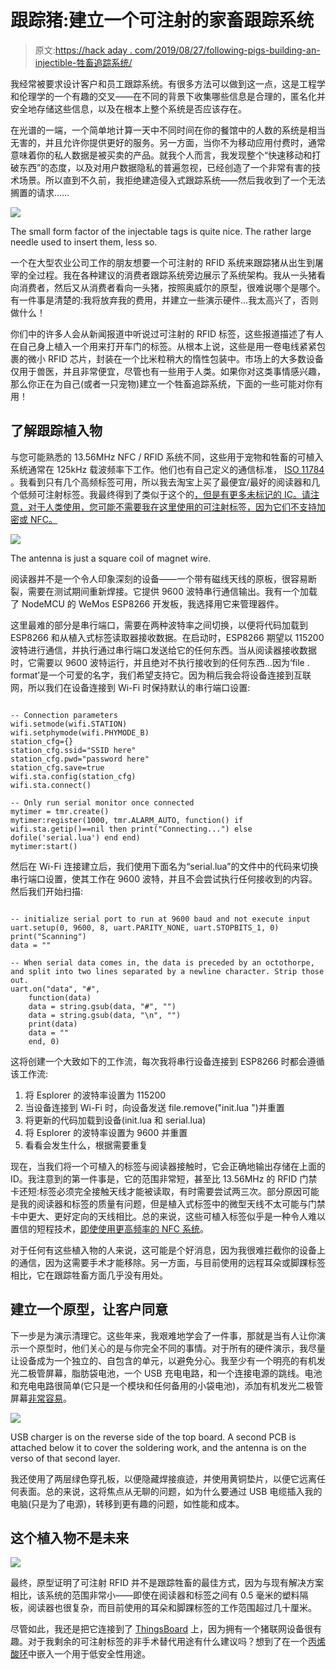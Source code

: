 # 跟踪猪:建立一个可注射的家畜跟踪系统

> 原文:[https://hack aday . com/2019/08/27/following-pigs-building-an-injectible-牲畜追踪系统/](https://hackaday.com/2019/08/27/following-pigs-building-an-injectable-livestock-tracking-system/)

我经常被要求设计客户和员工跟踪系统。有很多方法可以做到这一点，这是工程学和伦理学的一个有趣的交叉——在不同的背景下收集哪些信息是合理的，匿名化并安全地存储这些信息，以及在根本上整个系统是否应该存在。

在光谱的一端，一个简单地计算一天中不同时间在你的餐馆中的人数的系统是相当无害的，并且允许你提供更好的服务。另一方面，当你不为移动应用付费时，通常意味着你的私人数据是被买卖的产品。就我个人而言，我发现整个“快速移动和打破东西”的态度，以及对用户数据隐私的普遍忽视，已经创造了一个非常有害的技术场景。所以直到不久前，我拒绝建造侵入式跟踪系统——然后我收到了一个无法搁置的请求……

![](../Images/189ed498e6d2b37449b7c20d3f3c770c.png)

The small form factor of the injectable tags is quite nice. The rather large needle used to insert them, less so.

一个在大型农业公司工作的朋友想要一个可注射的 RFID 系统来跟踪猪从出生到屠宰的全过程。我在各种建议的消费者跟踪系统旁边展示了系统架构。我从一头猪看向消费者，然后又从消费者看向一头猪，按照奥威尔的原型，很难说哪个是哪个。有一件事是清楚的:我将放弃我的费用，并建立一些演示硬件…我太高兴了，否则做什么！

你们中的许多人会从新闻报道中听说过可注射的 RFID 标签，这些报道描述了有人在自己身上植入一个用来打开车门的标签。从根本上说，这些是用一卷电线紧紧包裹的微小 RFID 芯片，封装在一个比米粒稍大的惰性包装中。市场上的大多数设备仅用于兽医，并且非常便宜，尽管也有一些用于人类。如果你对这类事情感兴趣，那么你正在为自己(或者一只宠物)建立一个牲畜追踪系统，下面的一些可能对你有用！

## 了解跟踪植入物

与您可能熟悉的 13.56MHz NFC / RFID 系统不同，这些用于宠物和牲畜的可植入系统通常在 125kHz 载波频率下工作。他们也有自己定义的通信标准， [ISO 11784](http://en.wikipedia.org/wiki/ISO_11784_%26_11785) 。我看到只有几个高频标签可用，所以我去淘宝上买了最便宜/最好的阅读器和几个低频可注射标签。我最终得到了类似于这个的[，但是有更多未标记的 IC。请注意，对于人类使用，您可能不需要我在这里使用的可注射标签，因为它们不支持加密或 NFC。](http://dx.com/p/125khz-serial-uart-rf-id-card-reader-for-arduino-green-blue-2067143)

![](../Images/648fb8959b8ac99bc53d25f39dbc6b1d.png)

The antenna is just a square coil of magnet wire.

阅读器并不是一个令人印象深刻的设备——一个带有磁线天线的原板，很容易断裂，需要在测试期间重新焊接。它提供 9600 波特串行通信输出。我有一个加载了 NodeMCU 的 WeMos ESP8266 开发板，我选择用它来管理器件。

这里最难的部分是串行端口，需要在两种波特率之间切换，以便将代码加载到 ESP8266 和从植入式标签读取器接收数据。在启动时，ESP8266 期望以 115200 波特进行通信，并执行通过串行端口发送给它的任何东西。当从阅读器接收数据时，它需要以 9600 波特运行，并且绝对不执行接收到的任何东西…因为‘file . format’是一个可爱的名字，我们希望支持它。因为稍后我会将设备连接到互联网，所以我们在设备连接到 Wi-Fi 时保持默认的串行端口设置:

```

-- Connection parameters
wifi.setmode(wifi.STATION)
wifi.setphymode(wifi.PHYMODE_B)
station_cfg={}
station_cfg.ssid="SSID here"
station_cfg.pwd="password here"
station_cfg.save=true
wifi.sta.config(station_cfg)
wifi.sta.connect()

-- Only run serial monitor once connected
mytimer = tmr.create()
mytimer:register(1000, tmr.ALARM_AUTO, function() if wifi.sta.getip()==nil then print("Connecting...") else dofile('serial.lua') end end)
mytimer:start()

```

然后在 Wi-Fi 连接建立后，我们使用下面名为“serial.lua”的文件中的代码来切换串行端口设置，使其工作在 9600 波特，并且不会尝试执行任何接收到的内容。然后我们开始扫描:

```

-- initialize serial port to run at 9600 baud and not execute input
uart.setup(0, 9600, 8, uart.PARITY_NONE, uart.STOPBITS_1, 0)
print("Scanning")
data = ""

-- When serial data comes in, the data is preceded by an octothorpe, and split into two lines separated by a newline character. Strip those out.
uart.on("data", "#",
    function(data)
    data = string.gsub(data, "#", "")
    data = string.gsub(data, "\n", "")
    print(data)
    data = ""
    end, 0)

```

这将创建一个大致如下的工作流，每次我将串行设备连接到 ESP8266 时都会遵循该工作流:

1.  将 Esplorer 的波特率设置为 115200
2.  当设备连接到 Wi-Fi 时，向设备发送 file.remove("init.lua ")并重置
3.  将更新的代码加载到设备(init.lua 和 serial.lua)
4.  将 Esplorer 的波特率设置为 9600 并重置
5.  看看会发生什么，根据需要重复

现在，当我们将一个可植入的标签与阅读器接触时，它会正确地输出存储在上面的 ID。我注意到的第一件事是，它的范围非常短，甚至比 13.56MHz 的 RFID 门禁卡还短:标签必须完全接触天线才能被读取，有时需要尝试两三次。部分原因可能是我的阅读器和标签的质量有问题，但是植入式标签中的微型天线不太可能与门禁卡中更大、更好定向的天线相比。总的来说，这些可植入标签似乎是一种令人难以置信的短程技术，[即使使用更高频率的 NFC 系统](http://hackaday.com/2014/10/08/using-a-standard-coil-for-nfc-tag-implant-reading)。

对于任何有这些植入物的人来说，这可能是个好消息，因为我很难拦截你的设备上的通信，因为这需要手术才能移除。另一方面，与目前使用的远程耳朵或脚踝标签相比，它在跟踪牲畜方面几乎没有用处。

## 建立一个原型，让客户同意

下一步是为演示清理它。这些年来，我艰难地学会了一件事，那就是当有人让你演示一个原型时，他们关心的是与你完全不同的事情。对于所有的硬件演示，我尽量让设备成为一个独立的、自包含的单元，以避免分心。我至少有一个明亮的有机发光二极管屏幕，脂肪袋电池，一个 USB 充电电路，和一个连接电源的跳线。电池和充电电路很简单(它只是一个模块和任何备用的小袋电池)，添加有机发光二极管屏幕[非常容易](http://hackaday.com/2018/05/02/using-blockchain-explorer-apis-on-nodemcu)。

![](../Images/287239fc241df582f258509a2b171b84.png)

USB charger is on the reverse side of the top board. A second PCB is attached below it to cover the soldering work, and the antenna is on the verso of that second layer.

我还使用了两层绿色穿孔板，以便隐藏焊接痕迹，并使用黄铜垫片，以便它远离任何表面。总的来说，这将焦点从无聊的问题，如为什么要通过 USB 电缆插入我的电脑(只是为了电源)，转移到更有趣的问题，如性能和成本。

## 这个植入物不是未来

![](../Images/2966acf00687db78a4768d4e49bbea19.png)

最终，原型证明了可注射 RFID 并不是跟踪牲畜的最佳方式，因为与现有解决方案相比，该系统的范围非常小——即使在阅读器和标签之间有 0.5 毫米的塑料隔板，阅读器也很复杂，而目前使用的耳朵和脚踝标签的工作范围超过几十厘米。

尽管如此，我还是把它连接到了 [ThingsBoard](http://thingsboard.io) 上，因为拥有一个猪联网设备很有趣。对于我剩余的可注射标签的非手术替代用途有什么建议吗？想到了在一个[丙烯酸环](http://hackaday.com/2019/04/25/rfid-payment-ring-made-from-dissolved-credit-card)中嵌入一个用于低安全性用途。